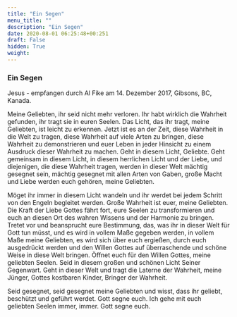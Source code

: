 ```yaml
---
title: "Ein Segen"
menu_title: ""
description: "Ein Segen"
date: 2020-08-01 06:25:48+00:251
draft: False
hidden: True
weight:
---
```

### Ein Segen

Jesus - empfangen durch Al Fike am 14. Dezember 2017, Gibsons, BC, Kanada.

Meine Geliebten, ihr seid nicht mehr verloren. Ihr habt wirklich die Wahrheit gefunden, ihr tragt sie in euren Seelen. Das Licht, das ihr tragt, meine Geliebten, ist leicht zu erkennen. Jetzt ist es an der Zeit, diese Wahrheit in die Welt zu tragen, diese Wahrheit auf viele Arten zu bringen, diese Wahrheit zu demonstrieren und euer Leben in jeder Hinsicht zu einem Ausdruck dieser Wahrheit zu machen. Geht in diesem Licht, Geliebte. Geht gemeinsam in diesem Licht, in diesem herrlichen Licht und der Liebe, und diejenigen, die diese Wahrheit tragen, werden in dieser Welt mächtig gesegnet sein, mächtig gesegnet mit allen Arten von Gaben, große Macht und Liebe werden euch gehören, meine Geliebten.

Möget ihr immer in diesem Licht wandeln und ihr werdet bei jedem Schritt von den Engeln begleitet werden. Große Wahrheit ist euer, meine Geliebten. Die Kraft der Liebe Gottes fährt fort, eure Seelen zu transformieren und euch an diesen Ort des wahren Wissens und der Harmonie zu bringen. Tretet vor und beansprucht eure Bestimmung, das, was ihr in dieser Welt für Gott tun müsst, und es wird in vollem Maße gegeben werden, in vollem Maße meine Geliebten, es wird sich über euch ergießen, durch euch ausgedrückt werden und den Willen Gottes auf überraschende und schöne Weise in diese Welt bringen. Öffnet euch für den Willen Gottes, meine geliebten Seelen. Seid in diesem großen und schönen Licht Seiner Gegenwart. Geht in dieser Welt und tragt die Laterne der Wahrheit, meine Jünger, Gottes kostbaren Kinder, Bringer der Wahrheit.

Seid gesegnet, seid gesegnet meine Geliebten und wisst, dass ihr geliebt, beschützt und geführt werdet. Gott segne euch. Ich gehe mit euch geliebten Seelen immer, immer. Gott segne euch.
